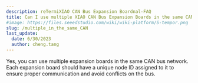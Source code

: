 ```yaml
---
description: reTermiXIAO CAN Bus Expansion Boardnal-FAQ
title: Can I use multiple XIAO CAN Bus Expansion Boards in the same CAN bus network?
#image: https://files.seeedstudio.com/wiki/wiki-platform/S-tempor.png
slug: /multiple_in_the_same_CAN
last_update:
  date: 6/30/2023
  author: cheng.tang
---
```

Yes, you can use multiple expansion boards in the same CAN bus network. Each expansion board should have a unique node ID assigned to it to ensure proper communication and avoid conflicts on the bus.